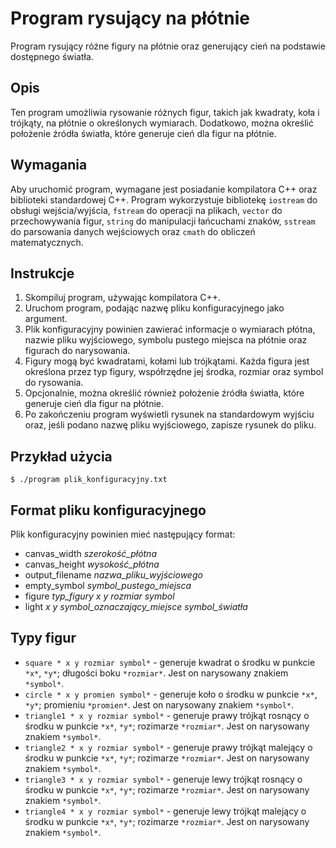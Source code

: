 # Program rysujący na płótnie

Program rysujący różne figury na płótnie oraz generujący cień na podstawie dostępnego światła.

## Opis

Ten program umożliwia rysowanie różnych figur, takich jak kwadraty, koła i trójkąty, na płótnie o określonych wymiarach. Dodatkowo, można określić położenie źródła światła, które generuje cień dla figur na płótnie.

## Wymagania

Aby uruchomić program, wymagane jest posiadanie kompilatora C++ oraz biblioteki standardowej C++. Program wykorzystuje bibliotekę `iostream` do obsługi wejścia/wyjścia, `fstream` do operacji na plikach, `vector` do przechowywania figur, `string` do manipulacji łańcuchami znaków, `sstream` do parsowania danych wejściowych oraz `cmath` do obliczeń matematycznych.

## Instrukcje

1. Skompiluj program, używając kompilatora C++.
2. Uruchom program, podając nazwę pliku konfiguracyjnego jako argument.
3. Plik konfiguracyjny powinien zawierać informacje o wymiarach płótna, nazwie pliku wyjściowego, symbolu pustego miejsca na płótnie oraz figurach do narysowania.
4. Figury mogą być kwadratami, kołami lub trójkątami. Każda figura jest określona przez typ figury, współrzędne jej środka, rozmiar oraz symbol do rysowania.
5. Opcjonalnie, można określić również położenie źródła światła, które generuje cień dla figur na płótnie.
6. Po zakończeniu program wyświetli rysunek na standardowym wyjściu oraz, jeśli podano nazwę pliku wyjściowego, zapisze rysunek do pliku.

## Przykład użycia

`$ ./program plik_konfiguracyjny.txt`

## Format pliku konfiguracyjnego

Plik konfiguracyjny powinien mieć następujący format:

- canvas_width *szerokość_płótna*
- canvas_height *wysokość_płótna*
- output_filename *nazwa_pliku_wyjściowego*
- empty_symbol *symbol_pustego_miejsca*
- figure *typ_figury x y rozmiar symbol*
- light *x y symbol_oznaczający_miejsce symbol_światła*

## Typy figur

- `square * x y rozmiar symbol*` - generuje kwadrat o środku w punkcie `*x*`, `*y*`; długości boku `*rozmiar*`. Jest on narysowany znakiem `*symbol*`.
- `circle * x y promien symbol*` - generuje koło o środku w punkcie `*x*`, `*y*`; promieniu `*promien*`. Jest on narysowany znakiem `*symbol*`.
- `triangle1 * x y rozmiar symbol*` - generuje prawy trójkąt rosnący o środku w punkcie `*x*`, `*y*`; rozimarze `*rozmiar*`. Jest on narysowany znakiem `*symbol*`.
- `triangle2 * x y rozmiar symbol*` - generuje prawy trójkąt malejący o środku w punkcie `*x*`, `*y*`; rozimarze `*rozmiar*`. Jest on narysowany znakiem `*symbol*`.
- `triangle3 * x y rozmiar symbol*` - generuje lewy trójkąt rosnący o środku w punkcie `*x*`, `*y*`; rozimarze `*rozmiar*`. Jest on narysowany znakiem `*symbol*`.
- `triangle4 * x y rozmiar symbol*` - generuje lewy trójkąt malejący o środku w punkcie `*x*`, `*y*`; rozimarze `*rozmiar*`. Jest on narysowany znakiem `*symbol*`.
